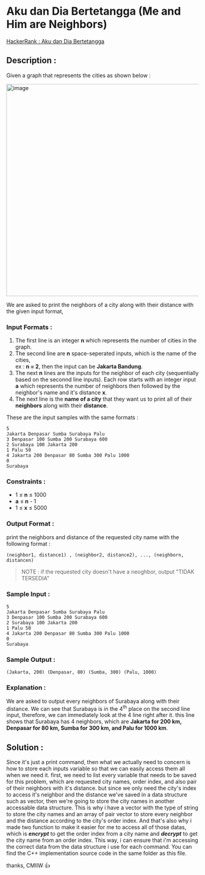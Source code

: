# Aku dan Dia Bertetangga (Me and Him are Neighbors)

[HackerRank : Aku dan Dia Bertetangga](https://www.hackerrank.com/contests/alpro-its-sd-m4-e-2022/challenges/aku-dan-dia-bertetangga)

## Description :
Given a graph that represents the cities as shown below :
  
<img width="554" alt="image" src="https://user-images.githubusercontent.com/105977864/209458388-3dc73f44-baeb-4a22-8c08-95898b30ba07.png">
  
We are asked to print the neighbors of a city along with their distance with the given input format,
  
### Input Formats :
1. The first line is an integer **n** which represents the number of cities in the graph.
2. The second line are **n** space-seperated inputs, which is the name of the cities,  
ex : **n = 2**, then the input can be **Jakarta Bandung**.
3. The next **n** lines are the inputs for the neighbor of each city (sequentially based on the seconnd line inputs). Each row starts with an integer input **a** which represents the number of neighbors then followed by the neighbor's name and it's distance **x**.
4. The next line is the **name of a city** that they want us to print all of their **neighbors** along with their **distance**.
  
These are the input samples with the same formats :

```
5
Jakarta Denpasar Sumba Surabaya Palu
3 Denpasar 100 Sumba 200 Surabaya 600
2 Surabaya 100 Jakarta 200
1 Palu 50
4 Jakarta 200 Denpasar 80 Sumba 300 Palu 1000
0
Surabaya
```

### Constraints :
- 1 &le; **n** &le; 1000
- **a** &le; **n** - 1
- 1 &le; **x** &le; 5000

### Output Format :
print the neighbors and distance of the requested city name with the following format :  
  
```
(neighbor1, distance1) , (neighbor2, distance2), ..., (neighborn, distancen)
```

>NOTE : if the requested city doesn't have a neoghbor, output "TIDAK TERSEDIA"
  
### Sample Input :
```
5
Jakarta Denpasar Sumba Surabaya Palu
3 Denpasar 100 Sumba 200 Surabaya 600
2 Surabaya 100 Jakarta 200
1 Palu 50
4 Jakarta 200 Denpasar 80 Sumba 300 Palu 1000
0
Surabaya
```  

### Sample Output :
```
(Jakarta, 200) (Denpasar, 80) (Sumba, 300) (Palu, 1000) 
```  

### Explanation :
We are asked to output every neighbors of Surabaya along with their distance. We can see that Surabaya is in the 4<sup>th</sup> place on the second line input, therefore, we can immediately look at the 4 line right after it. this line shows that Surabaya has 4 neighbors, which are **Jakarta for 200 km, Denpasar for 80 km, Sumba for 300 km, and Palu for 1000 km**.


## Solution :
Since it's just a print command, then what we actually need to concern is how to store each inputs variable so that we can easily access them all when we need it. first, we need to list every variable that needs to be saved for this problem, which are requested city names, order index, and also pair of their neighbors with it's distance. but since we only need the city's index to access it's neighbor and the distance we've saved in a data structure such as vector, then we're going to store the city names in another accessable data structure. This is why i have a vector with the type of string to store the city names and an array of pair vector to store every neighbor and the distance according to the city's order index. And that's also why i made two function to make it easier for me to access all of those datas, which is ***encrypt*** to get the order index from a city name and ***decrypt*** to get the city name from an order index. This way, i can ensure that i'm accessing the correct data from the data structure i use for each command. You can find the C++ implementation source code in the same folder as this file.
  
thanks, CMIIW :thumbsup: